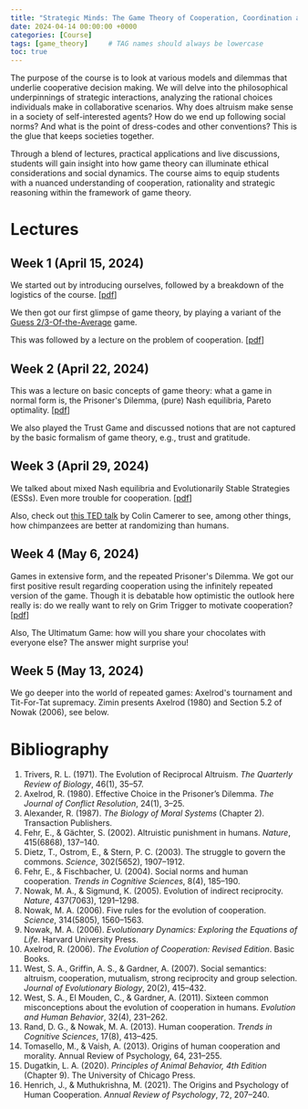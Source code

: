 ```yaml
---
title: "Strategic Minds: The Game Theory of Cooperation, Coordination and Collaboration"
date: 2024-04-14 00:00:00 +0000
categories: [Course]
tags: [game_theory]     # TAG names should always be lowercase
toc: true
---
```


The purpose of the course is to look at various models and dilemmas that underlie cooperative decision making.
We will delve into the philosophical underpinnings of strategic interactions, analyzing the rational choices individuals make in collaborative scenarios. 
Why does altruism make sense in a society of self-interested agents? How do we end up following social norms? And what is the point of dress-codes and other conventions?
This is the glue that keeps societies together.

Through a blend of lectures, practical applications and live discussions, students will gain insight into how game theory can illuminate ethical considerations and social dynamics. 
The course aims to equip students with a nuanced understanding of cooperation, rationality and strategic reasoning within the framework of game theory.


# Lectures

## Week 1 (April 15, 2024)
We started out by introducing ourselves, followed by a breakdown of the logistics of the course. 
[[pdf](/content/teaching/2024-strategic-minds/00-logistics.pdf)]

We then got our first glimpse of game theory, by playing a variant of the 
<a href="https://en.wikipedia.org/wiki/Guess_2/3_of_the_average">Guess 2/3-Of-the-Average</a> game.

This was followed by a lecture on the problem of cooperation. [[pdf](/content/teaching/2024-strategic-minds/01-the-problem-of-cooperation.pdf)]

## Week 2 (April 22, 2024)
This was a lecture on basic concepts of game theory:
what a game in normal form is, the Prisoner's Dilemma, (pure) Nash equilibria, Pareto optimality. 
[[pdf](/content/teaching/2024-strategic-minds/02-game-theory-101.pdf)]    

We also played the Trust Game and discussed notions that are not captured by the basic formalism of game theory, 
e.g., trust and gratitude.

## Week 3 (April 29, 2024)
We talked about mixed Nash equilibria and Evolutionarily Stable Strategies (ESSs).
Even more trouble for cooperation.
[[pdf](/content/teaching/2024-strategic-minds/03-mixed-and-ess.pdf)]

Also, check out <a href="https://www.youtube.com/watch?v=IPobRaUie18">this TED talk</a> 
by Colin Camerer to see, among other things, how chimpanzees are better at randomizing than humans.

## Week 4 (May 6, 2024)
Games in extensive form, and the repeated Prisoner's Dilemma.
We got our first positive result regarding cooperation using the infinitely repeated version of the game.
Though it is debatable how optimistic the outlook here really is:
do we really want to rely on Grim Trigger to motivate cooperation?
[[pdf](/content/teaching/2024-strategic-minds/04-repeated-games.pdf)]

Also, The Ultimatum Game: how will you share your chocolates with everyone else? 
The answer might surprise you!

## Week 5 (May 13, 2024)
We go deeper into the world of repeated games: Axelrod's tournament and Tit-For-Tat supremacy.
Zimin presents Axelrod (1980) and Section 5.2 of Nowak (2006), see below.

# Bibliography
1. Trivers, R. L. (1971). The Evolution of Reciprocal Altruism. *The Quarterly Review of Biology*, 46(1), 35–57.
2. Axelrod, R. (1980). Effective Choice in the Prisoner’s Dilemma. *The Journal of Conflict Resolution*, 24(1), 3–25.
3. Alexander, R. (1987). *The Biology of Moral Systems* (Chapter 2). Transaction Publishers.
4. Fehr, E., & Gächter, S. (2002). Altruistic punishment in humans. *Nature*, 415(6868), 137–140.
5. Dietz, T., Ostrom, E., & Stern, P. C. (2003). The struggle to govern the commons. *Science*, 302(5652), 1907–1912.
6. Fehr, E., & Fischbacher, U. (2004). Social norms and human cooperation. *Trends in Cognitive Sciences*, 8(4), 185–190.
7. Nowak, M. A., & Sigmund, K. (2005). Evolution of indirect reciprocity. *Nature*, 437(7063), 1291–1298.
8. Nowak, M. A. (2006). Five rules for the evolution of cooperation. *Science*, 314(5805), 1560–1563.
9. Nowak, M. A. (2006). *Evolutionary Dynamics: Exploring the Equations of Life*. Harvard University Press.
10. Axelrod, R. (2006). *The Evolution of Cooperation: Revised Edition*. Basic Books.
11. West, S. A., Griffin, A. S., & Gardner, A. (2007). Social semantics: altruism, cooperation, mutualism, strong reciprocity and group selection. *Journal of Evolutionary Biology*, 20(2), 415–432.
12. West, S. A., El Mouden, C., & Gardner, A. (2011). Sixteen common misconceptions about the evolution of cooperation in humans. *Evolution and Human Behavior*, 32(4), 231–262.
13. Rand, D. G., & Nowak, M. A. (2013). Human cooperation. *Trends in Cognitive Sciences*, 17(8), 413–425.
14. Tomasello, M., & Vaish, A. (2013). Origins of human cooperation and morality. Annual Review of Psychology, 64, 231–255.
15. Dugatkin, L. A. (2020). *Principles of Animal Behavior, 4th Edition* (Chapter 9). The University of Chicago Press.
16. Henrich, J., & Muthukrishna, M. (2021). The Origins and Psychology of Human Cooperation. *Annual Review of Psychology*, 72, 207–240.
